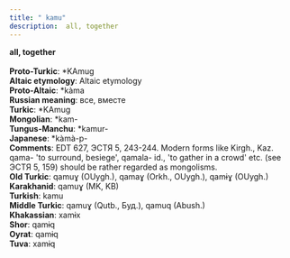 ```yaml
---
title: " kamu"
description:  all, together
---
```

<strong> all, together</strong><br><br>
<strong>Proto-Turkic</strong>:  *KAmug<br>
<strong>Altaic etymology</strong>:  Altaic etymology<br>
<strong> Proto-Altaic</strong>:  *kàma<br>
<strong>Russian meaning</strong>:  все, вместе<br>
<strong>Turkic</strong>:  *KAmug<br>
<strong>Mongolian</strong>:  *kam-<br>
<strong>Tungus-Manchu</strong>:  *kamur-<br>
<strong>Japanese</strong>:  *kàmà-p-<br>
<strong>Comments</strong>:  EDT 627, ЭСТЯ 5, 243-244. Modern forms like Kirgh., Kaz. qama- 'to surround, besiege', qamala- id., 'to gather in a crowd' etc. (see ЭСТЯ 5, 159) should be rather regarded as mongolisms.<br>
<strong>Old Turkic</strong>:  qamuɣ (OUygh.), qamaɣ (Orkh., OUygh.), qamɨɣ (OUygh.)<br>
<strong>Karakhanid</strong>:  qamuɣ (MK, KB)<br>
<strong>Turkish</strong>:  kamu<br>
<strong>Middle Turkic</strong>:  qamuɣ (Qutb., Буд.), qamuq (Abush.)<br>
<strong>Khakassian</strong>:  xamɨx<br>
<strong>Shor</strong>:  qamɨq<br>
<strong>Oyrat</strong>:  qamɨq<br>
<strong>Tuva</strong>:  xamɨq<br>


